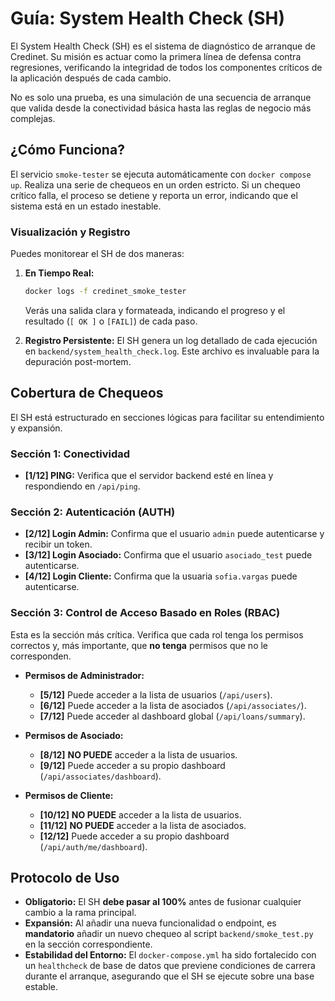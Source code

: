 # Guía: System Health Check (SH)

El System Health Check (SH) es el sistema de diagnóstico de arranque de Credinet. Su misión es actuar como la primera línea de defensa contra regresiones, verificando la integridad de todos los componentes críticos de la aplicación después de cada cambio.

No es solo una prueba, es una simulación de una secuencia de arranque que valida desde la conectividad básica hasta las reglas de negocio más complejas.

## ¿Cómo Funciona?

El servicio `smoke-tester` se ejecuta automáticamente con `docker compose up`. Realiza una serie de chequeos en un orden estricto. Si un chequeo crítico falla, el proceso se detiene y reporta un error, indicando que el sistema está en un estado inestable.

### Visualización y Registro

Puedes monitorear el SH de dos maneras:

1.  **En Tiempo Real:**
    ```bash
    docker logs -f credinet_smoke_tester
    ```
    Verás una salida clara y formateada, indicando el progreso y el resultado (`[ OK ]` o `[FAIL]`) de cada paso.

2.  **Registro Persistente:**
    El SH genera un log detallado de cada ejecución en `backend/system_health_check.log`. Este archivo es invaluable para la depuración post-mortem.

## Cobertura de Chequeos

El SH está estructurado en secciones lógicas para facilitar su entendimiento y expansión.

### Sección 1: Conectividad
-   **[1/12] PING:** Verifica que el servidor backend esté en línea y respondiendo en `/api/ping`.

### Sección 2: Autenticación (AUTH)
-   **[2/12] Login Admin:** Confirma que el usuario `admin` puede autenticarse y recibir un token.
-   **[3/12] Login Asociado:** Confirma que el usuario `asociado_test` puede autenticarse.
-   **[4/12] Login Cliente:** Confirma que la usuaria `sofia.vargas` puede autenticarse.

### Sección 3: Control de Acceso Basado en Roles (RBAC)
Esta es la sección más crítica. Verifica que cada rol tenga los permisos correctos y, más importante, que **no tenga** permisos que no le corresponden.

-   **Permisos de Administrador:**
    -   **[5/12]** Puede acceder a la lista de usuarios (`/api/users`).
    -   **[6/12]** Puede acceder a la lista de asociados (`/api/associates/`).
    -   **[7/12]** Puede acceder al dashboard global (`/api/loans/summary`).

-   **Permisos de Asociado:**
    -   **[8/12]** **NO PUEDE** acceder a la lista de usuarios.
    -   **[9/12]** Puede acceder a su propio dashboard (`/api/associates/dashboard`).

-   **Permisos de Cliente:**
    -   **[10/12]** **NO PUEDE** acceder a la lista de usuarios.
    -   **[11/12]** **NO PUEDE** acceder a la lista de asociados.
    -   **[12/12]** Puede acceder a su propio dashboard (`/api/auth/me/dashboard`).

## Protocolo de Uso

-   **Obligatorio:** El SH **debe pasar al 100%** antes de fusionar cualquier cambio a la rama principal.
-   **Expansión:** Al añadir una nueva funcionalidad o endpoint, es **mandatorio** añadir un nuevo chequeo al script `backend/smoke_test.py` en la sección correspondiente.
-   **Estabilidad del Entorno:** El `docker-compose.yml` ha sido fortalecido con un `healthcheck` de base de datos que previene condiciones de carrera durante el arranque, asegurando que el SH se ejecute sobre una base estable.
